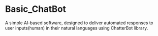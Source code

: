 # Basic_ChatBot
A simple AI-based software, designed to 
deliver automated responses to user inputs(human) in their natural languages using ChatterBot library.

